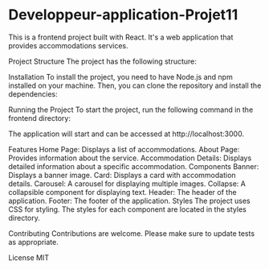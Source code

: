 # Developpeur-application-Projet11
This is a frontend project built with React. It's a web application that provides accommodations services.

Project Structure
The project has the following structure:

Installation
To install the project, you need to have Node.js and npm installed on your machine. Then, you can clone the repository and install the dependencies:

Running the Project
To start the project, run the following command in the frontend directory:

The application will start and can be accessed at http://localhost:3000.

Features
Home Page: Displays a list of accommodations.
About Page: Provides information about the service.
Accommodation Details: Displays detailed information about a specific accommodation.
Components
Banner: Displays a banner image.
Card: Displays a card with accommodation details.
Carousel: A carousel for displaying multiple images.
Collapse: A collapsible component for displaying text.
Header: The header of the application.
Footer: The footer of the application.
Styles
The project uses CSS for styling. The styles for each component are located in the styles directory.

Contributing
Contributions are welcome. Please make sure to update tests as appropriate.

License
MIT

